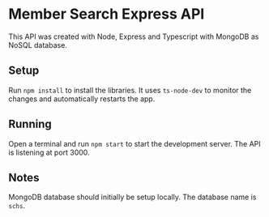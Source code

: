 # Member Search Express API

This API was created with Node, Express and Typescript with MongoDB as NoSQL database.

## Setup

Run `npm install` to install the libraries. It uses `ts-node-dev` to monitor the changes and automatically restarts the app.

## Running

Open a terminal and run `npm start` to start the development server. The API is listening at port 3000.

## Notes
MongoDB database should initially be setup locally. The database name is `schs`.